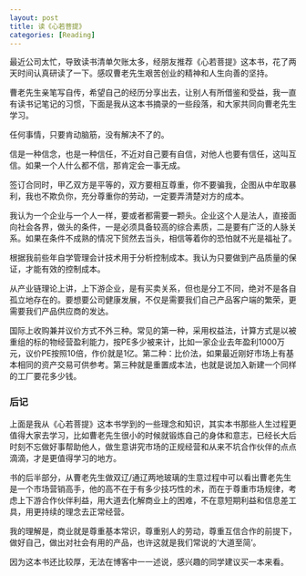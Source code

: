 ```yaml
---
layout: post
title: 读《心若菩提》
categories: [Reading]
---
```


最近公司太忙，导致读书清单欠账太多，经朋友推荐《心若菩提》这本书，花了两天时间认真研读了一下。感叹曹老先生艰苦创业的精神和人生向善的坚持。

曹老先生亲笔写自传，希望自己的经历分享出去，让别人有所借鉴和受益，我一直有读书记笔记的习惯，下面是我从这本书摘录的一些段落，和大家共同向曹老先生学习。

任何事情，只要肯动脑筋，没有解决不了的。

信是一种信念，也是一种信任，不近对自己要有自信，对他人也要有信任，这叫互信。如果一个人什么都不信，那肯定会一事无成。

签订合同时，甲乙双方是平等的，双方要相互尊重，你不要骗我，企图从中牟取暴利，我也不欺负你，充分尊重你的劳动，一定要弄清楚对方的成本。

我认为一个企业与一个人一样，要或者都需要一颗头。企业这个人是法人，直接面向社会各界，做头的条件，一是必须具备较高的综合素质，二是要有广泛的人脉关系。如果在条件不成熟的情况下贸然去当头，相信等着你的恐怕就不光是福祉了。

根据我前些年自学管理会计技术用于分析控制成本。我认为只要做到产品质量的保证，才能有效的控制成本。

从产业链理论上讲，上下游企业，是有买卖关系，但也是分工不同，绝对不是各自孤立地存在的。要想要公司健康发展，不仅是需要我们自己产品客户端的繁荣，更需要我们产品供应商的发达。

国际上收购兼并议价方式不外三种。常见的第一种，采用权益法，计算方式是以被重组的标的物经营盈利能力，按PE多少被来计，比如一家企业去年盈利1000万元，议价PE按照10倍，作价就是1亿。第二种：比价法，如果最近刚好市场上有基本相同的资产交易可供参考。第三种就是重置成本法，也就是说加入新建一个同样的工厂要花多少钱。

### 后记
上面是我从《心若菩提》这本书学到的一些理念和知识，其实本书那些人生过程更值得大家去学习，比如曹老先生很小的时候就锻炼自己的身体和意志，已经长大后时刻不忘做好事帮助他人，做生意讲究市场的正规经营和从来不坑合作伙伴的点点滴滴，才是更值得学习的地方。

书的后半部分，从曹老先生做双辽/通辽两地玻璃的生意过程中可以看出曹老先生是一个市场营销高手，他的高不在于有多少技巧性的术，而在于尊重市场规律，考虑上下游合作伙伴利益，用大道去化解商业上的困难，不在意短期利益和信息差工具，用更持续的理念去正常经营。

我的理解是，商业就是尊重基本常识，尊重别人的劳动，尊重互信合作的前提下，做好自己，做出对社会有用的产品，也许这就是我们常说的‘大道至简’。

因为这本书还比较厚，无法在博客中一一述说，感兴趣的同学建议买一本来看。
